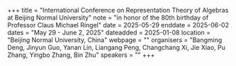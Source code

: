 +++
title = "International Conference on Representation Theory of Algebras at Beijing Normal University"
note = "in honor of the 80th birthday of Professor Claus Michael Ringel"
date = 2025-05-29
enddate = 2025-06-02
dates = "May 29 - June 2, 2025"
dateadded = 2025-01-08
location = "Beijing Normal University, China"
webpage = ""
organisers = "Bangming Deng, Jinyun Guo, Yanan Lin, Liangang Peng, Changchang Xi, Jie Xiao, Pu Zhang, Yingbo Zhang, Bin Zhu"
speakers = ""
+++
